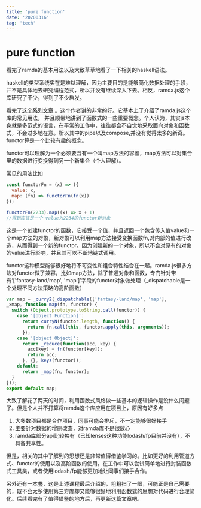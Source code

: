 ```yaml
---
title: 'pure function'
date: '20200316'
tag: 'tech'
---
```

# pure function

看完了ramda的基本用法以及大致草草地看了一下相关的haskell语法。

haskell的类型系统实在是难以理解，因为主要目的是能够简化数据处理的手段，并不是具体地去研究编程范式，所以并没有继续深入下去。相反，ramda.js这个库研究了不少，得到了不少启发。

看完了[这个系列文章](https://www.educative.io/courses/functional-programming-patterns-with-ramdajs) 。这个作者讲的非常的好。它基本上了介绍了ramda.js这个库的常见用法， 并且顺带地讲到了函数式的一些重要概念。个人认为，其实js本身就是多范式的语言，在平常的工作中，往往都会不自觉地采取面向对象和函数式，不会过多地在意。所以其中的pipe以及compose,并没有觉得太多的新奇。functor算是一个比较有趣的概念。

functor可以理解为一个必须要含有一个叫map方法的容器，map方法可以对集合里的数据进行变换得到另一个新集合（个人理解）。

常见的用法比如

```js
const functorFn = (x) => ({
  value: x,
  map: (fn) => functorFn(fn(x))
});

functorFn(2233).map((x) => x + 1)
//得到应该是一个 value为2234的functor新对象
```

这是一个创建functor的函数，它接受一个值，并且返回一个包含传入值value和一个map方法的对象，新对象可以利用map方法接受变换函数fn,对内部的值进行改造，从而得到一个新的functor。因为创建新的一个对象，所以不会对原有的对象的value进行影响，并且其可以不断地链式调用。

functor这种模型能够很好地将不可变性和组合特性结合在一起。ramda.js很多方法对functor做了兼容，比如map方法，除了普通对象和函数，专门针对带有‘['fantasy-land/map', 'map']’字段的functor对象做处理（_dispatchable是一个处理不同方法策略的高阶函数）

```js
var map = _curry2(_dispatchable(['fantasy-land/map', 'map'],
_xmap, function map(fn, functor) {
  switch (Object.prototype.toString.call(functor)) {
    case '[object Function]':
      return curryN(functor.length, function() {
        return fn.call(this, functor.apply(this, arguments));
      });
    case '[object Object]':
      return _reduce(function(acc, key) {
        acc[key] = fn(functor[key]);
        return acc;
      }, {}, keys(functor));
    default:
      return _map(fn, functor);
  }
}));
export default map;
```

大致了解花了两天的时间，利用函数式风格做一些基本的逻辑操作是没什么问题了。但是个人并不打算将ramda这个库应用在项目上，原因有好多点

1. 大多数项目都是合作项目，同事可能会排斥，不一定能够很好接手
2. 主要针对数据的增删改查，对ramda库不是很放心
3. ramda库部分api比较独有（已知lenses这种功能lodash/fp目前并没有），不具备共享性。

但是，相关的其中了解到的思想还是非常值得借鉴学习的。比如更好的利用管道方式、functor的使用以及高阶函数的使用。在工作中可以尝试简单地进行封装函数式工具类，或者使用lodash/fp能够更加地让同事们接手合作。

另外还有一本[书](https://mostly-adequate.gitbook.io/mostly-adequate-guide/)，这是上述课程最后介绍的，粗粗扫了一眼，可能正是自己需要的，既不会太多使用第三方库却又能够很好地利用函数式的思想对代码进行合理简化。后续看完有了值得借鉴的地方后，再更新这篇文章吧。